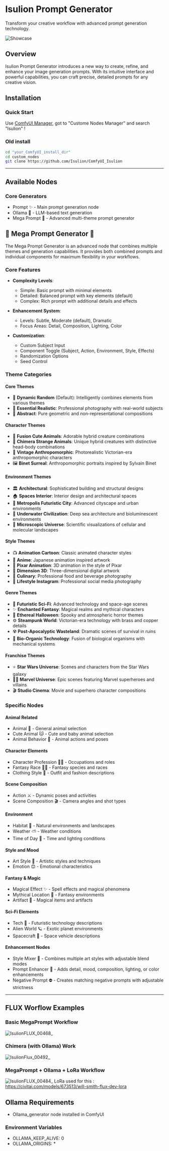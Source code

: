 # Isulion Prompt Generator

Transform your creative workflow with advanced prompt generation technology.

![Showcase](https://github.com/user-attachments/assets/56d69f0a-d840-42de-93ef-5378293263ee)

## Overview

Isulion Prompt Generator introduces a new way to create, refine, and enhance your image generation prompts. With its intuitive interface and powerful capabilities, you can craft precise, detailed prompts for any creative vision.

## Installation

### Quick Start

Use [ComfyUI Manager](https://github.com/ltdrdata/ComfyUI-Manager), got to "Custome Nodes Manager" and search  "Isulion" !

### Old install

```bash
cd "your_ComfyUI_install_dir"
cd custom_nodes
git clone https://github.com/Isulion/ComfyUI_Isulion
```

--------------

## Available Nodes

### Core Generators

- Prompt  ✨ - Main prompt generation node
- Ollama  🤖 - LLM-based text generation
- Mega Prompt 🎯 - Advanced multi-theme prompt generator

## 🎯 Mega Prompt Generator 🎯

The Mega Prompt Generator is an advanced node that combines multiple themes and generation capabilities. It provides both combined prompts and individual components for maximum flexibility in your workflows.

### Core Features

- **Complexity Levels**:
  - Simple: Basic prompt with minimal elements
  - Detailed: Balanced prompt with key elements (default)
  - Complex: Rich prompt with additional details and effects

- **Enhancement System**:
  - Levels: Subtle, Moderate (default), Dramatic
  - Focus Areas: Detail, Composition, Lighting, Color

- **Customization**:
  - Custom Subject Input
  - Component Toggle (Subject, Action, Environment, Style, Effects)
  - Randomization Options
  - Seed Control

### Theme Categories

#### Core Themes

- 🎲 **Dynamic Random** (Default): Intelligently combines elements from various themes
- 📸 **Essential Realistic**: Professional photography with real-world subjects
- 🎨 **Abstract**: Pure geometric and non-representational compositions

#### Character Themes

- 🐰 **Fusion Cute Animals**: Adorable hybrid creature combinations
- 🦄 **Chimera Strange Animals**: Unique hybrid creatures with distinctive head-body combinations
- 🎩 **Vintage Anthropomorphic**: Photorealistic Victorian-era anthropomorphic characters
- 🖼️ **Binet Surreal**: Anthropomorphic portraits inspired by Sylvain Binet

#### Environment Themes

- 🏛️ **Architectural**: Sophisticated building and structural designs
- 🏠 **Spaces Interior**: Interior design and architectural spaces
- 🌆 **Metropolis Futuristic City**: Advanced cityscape and urban environments
- 🌊 **Underwater Civilization**: Deep sea architecture and bioluminescent environments
- 🔬 **Microscopic Universe**: Scientific visualizations of cellular and molecular landscapes

#### Style Themes

- 📺 **Animation Cartoon**: Classic animated character styles
- 🎌 **Anime**: Japanese animation inspired artwork
- 💫 **Pixar Animation**: 3D animation in the style of Pixar
- 💠 **Dimension 3D**: Three-dimensional digital artwork
- 🍳 **Culinary**: Professional food and beverage photography
- 📱 **Lifestyle Instagram**: Professional social media photography

#### Genre Themes

- 🚀 **Futuristic Sci-Fi**: Advanced technology and space-age scenes
- ✨ **Enchanted Fantasy**: Magical realms and mythical characters
- 👻 **Ethereal Halloween**: Spooky and atmospheric horror themes
- ⚙️ **Steampunk World**: Victorian-era technology with brass and copper details
- ☢️ **Post-Apocalyptic Wasteland**: Dramatic scenes of survival in ruins
- 🧬 **Bio-Organic Technology**: Fusion of biological organisms with mechanical systems

#### Franchise Themes

- ⭐ **Star Wars Universe**: Scenes and characters from the Star Wars galaxy
- 🦸‍♂️ **Marvel Universe**: Epic scenes featuring Marvel superheroes and villains
- 🎬 **Studio Cinema**: Movie and superhero character compositions

### Specific Nodes

#### Animal Related

- Animal 🦁 - General animal selection
- Cute Animal 🐱 - Cute and baby animal selection
- Animal Behavior 🦊 - Animal actions and poses

#### Character Elements

- Character Profession 👨‍🍳 - Occupations and roles
- Fantasy Race 🧝‍♂️ - Fantasy species and races
- Clothing Style 👔 - Outfit and fashion descriptions

#### Scene Composition

- Action ⚔️ - Dynamic poses and activities
- Scene Composition 🎬 - Camera angles and shot types

#### Environment

- Habitat 🌲 - Natural environments and landscapes
- Weather ⛅ - Weather conditions
- Time of Day 🌅 - Time and lighting conditions

#### Style and Mood

- Art Style 🎨 - Artistic styles and techniques
- Emotion 😊 - Emotional characteristics

#### Fantasy & Magic

- Magical Effect ✨ - Spell effects and magical phenomena
- Mythical Location 🏰 - Fantasy environments
- Artifact 📿 - Magical items and artifacts

#### Sci-Fi Elements

- Tech 🤖 - Futuristic technology descriptions
- Alien World 🪐 - Exotic planet environments
- Spacecraft 🚀 - Space vehicle descriptions

#### Enhancement Nodes

- Style Mixer 🎨 - Combines multiple art styles with adjustable blend modes
- Prompt Enhancer 📝 - Adds detail, mood, composition, lighting, or color enhancements
- Negative Prompt ⛔ - Creates matching negative prompts with adjustable strictness

--------------

## FLUX Worflow Examples

### Basic MegaPrompt Workflow

![IsulionFLUX_00468_](https://github.com/user-attachments/assets/91e7db26-9315-45d3-8461-83f0bba457b1)

### Chimera (with Ollama) Work

![IsulionFlux_00492_](https://github.com/user-attachments/assets/0e097a70-3821-4440-94d9-589703ab7ad1)

### MegaPrompt + Ollama + LoRa Workflow

![IsulionFLUX_00484_](https://github.com/user-attachments/assets/6cbc3ea8-650b-44b3-9a59-a3476a7e513c)
LoRa used for this : https://civitai.com/models/673513/will-smith-flux-dev-lora

## Ollama Requirements

- Ollama_generator node installed in ComfyUI

### Environment Variables

- OLLAMA_KEEP_ALIVE: 0
- OLLAMA_ORIGINS: *
